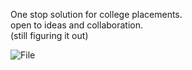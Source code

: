 One stop solution for college placements.  
open to ideas and collaboration.  
(still figuring it out)


![File](https://github.com/user-attachments/assets/9b4e7b8e-8236-446a-8bcc-f1b2c4d4a7c1)


